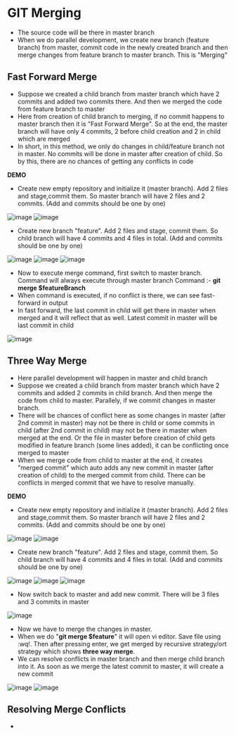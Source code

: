 # GIT Merging

- The source code will be there in master branch
- When we do parallel development, we create new branch (feature branch) from master, commit code in the newly created branch and then merge changes from feature branch to master branch. This is "Merging"

Fast Forward Merge
-
- Suppose we created a child branch from master branch which have 2 commits and added two commits there. And then we merged the code from feature branch to master
- Here from creation of child branch to merging, if no commit happens to master branch then it is "Fast Forward Merge". So at the end, the master branch will have only 4 commits, 2 before child creation and 2 in child which are merged
- In short, in this method, we only do changes in child/feature branch not in master. No commits will be done in master after creation of child. So by this, there are no chances of getting any conflicts in code

**DEMO**
- Create new empty repository and initialize it (master branch). Add 2 files and stage,commit them. So master branch will have 2 files and 2 commits. (Add and commits should be one by one)

![image](https://github.com/user-attachments/assets/8e6495a9-8732-4b64-adce-39f5af56b70c)
![image](https://github.com/user-attachments/assets/7a2ff261-7eb9-4201-81d1-9a3081897e03)

- Create new branch "feature". Add 2 files and stage, commit them. So child branch will have 4 commits and 4 files in total. (Add and commits should be one by one)

![image](https://github.com/user-attachments/assets/04656b56-a45b-4db7-88f3-48feff893caa)
![image](https://github.com/user-attachments/assets/690a0b84-68b5-4b5a-a260-a4107baf5c15)
![image](https://github.com/user-attachments/assets/d57b1b5c-60b3-474a-9940-11c7c35f1dfe)

- Now to execute merge command, first switch to master branch. Command will always execute through master branch
  Command :- **git merge $featureBranch**
- When command is executed, if no conflict is there, we can see fast-forward in output
- In fast forward, the last commit in child will get there in master when merged and it will reflect that as well. Latest commit in master will be last commit in child

![image](https://github.com/user-attachments/assets/b4020493-3fbc-45c2-98c0-7fc168682edb)


Three Way Merge
-
- Here parallel development will happen in master and child branch
- Suppose we created a child branch from master branch which have 2 commits and added 2 commits in child branch. And then merge the code from child to master. Parallely, if we commit changes in master branch.
- There will be chances of conflict here as some changes in master (after 2nd commit in master) may not be there in child or some commits in child (after 2nd commit in child) may not be there in master when merged at the end. Or the file in master before creation of child gets modified in feature branch (some lines added), it can be conflicting once merged to master
- When we merge code from child to master at the end, it creates "merged commit" which auto adds any new commit in master (after creation of child) to the merged commit from child. There can be conflicts in merged commit that we have to resolve manually.

**DEMO**
- Create new empty repository and initialize it (master branch). Add 2 files and stage,commit them. So master branch will have 2 files and 2 commits. (Add and commits should be one by one)

![image](https://github.com/user-attachments/assets/1bdce23f-0c10-4729-a3d7-947464a0a70b)
![image](https://github.com/user-attachments/assets/d8289072-d0e5-40c0-8a49-205c2a85f17c)

- Create new branch "feature". Add 2 files and stage, commit them. So child branch will have 4 commits and 4 files in total. (Add and commits should be one by one)

![image](https://github.com/user-attachments/assets/f4dcbcce-9191-4fbd-b1ae-7cdf2c16971b)
![image](https://github.com/user-attachments/assets/20d72dc8-c35c-4991-9ced-fb7d323fc821)
![image](https://github.com/user-attachments/assets/b7971ff7-618c-4e7e-b3e4-75c5f1bd1ebb)

- Now switch back to master and add new commit. There will be 3 files and 3 commits in master

![image](https://github.com/user-attachments/assets/78820041-3292-49fd-a6d1-6eab1a0965f9)

- Now we have to merge the changes in master.
- When we do "**git merge $feature**" it will open vi editor. Save file using :wq!. Then after pressing enter, we get merged by recursive strategy/ort strategy which shows **three way merge**.
- We can resolve conflicts in master branch and then merge child branch into it. As soon as we merge the latest commit to master, it will create a new commit

![image](https://github.com/user-attachments/assets/9ef2586f-4420-4149-8522-853aaad2d0d7)
![image](https://github.com/user-attachments/assets/3c63b9ae-d75f-436f-8b8d-7a5dc96be4a9)


Resolving Merge Conflicts
-
- 


